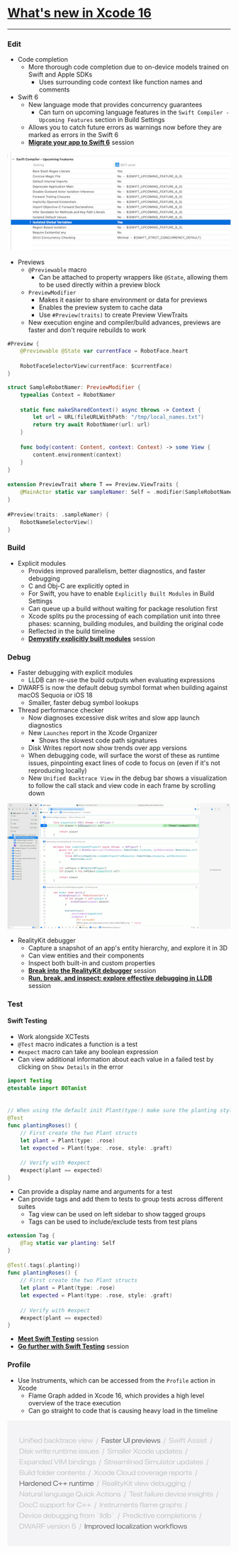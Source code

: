 # [**What's new in Xcode 16**](https://developer.apple.com/videos/play/wwdc2024-10135)

---

### **Edit**

* Code completion
    * More thorough code completion due to on-device models trained on Swift and Apple SDKs
        * Uses surrounding code context like function names and comments
* Swift 6
    * New language mode that provides concurrency guarantees
        * Can turn on upcoming language features in the `Swift Compiler - Upcoming Features` section in Build Settings
    * Allows you to catch future errors as warnings now before they are marked as errors in the Swift 6
    * [**Migrate your app to Swift 6**](./) session

![Upcoming Features](images/new_xcode/upcoming_features.png)

* Previews
    * `@Previewable` macro
        * Can be attached to property wrappers like `@State`, allowing them to be used directly within a preview block
    * `PreviewModifier`
        * Makes it easier to share environment or data for previews
        * Enables the preview system to cache data
        * Use `#Preview(traits)` to create Preview ViewTraits
    * New execution engine and compiler/build advances, previews are faster and don't require rebuilds to work

```swift
#Preview {
    @Previewable @State var currentFace = RobotFace.heart
    
    RobotFaceSelectorView(currentFace: $currentFace)
}
```

```swift
struct SampleRobotNamer: PreviewModifier {
    typealias Context = RobotNamer

    static func makeSharedContext() async throws -> Context {
        let url = URL(fileURLWithPath: "/tmp/local_names.txt")
        return try await RobotNamer(url: url)
    }
    
    func body(content: Content, context: Context) -> some View {
        content.environment(context)
    }
}

extension PreviewTrait where T == Preview.ViewTraits {
    @MainActor static var sampleNamer: Self = .modifier(SampleRobotNamer())
}

#Preview(traits: .sampleNamer) {
    RobotNameSelectorView()
}
```

### **Build**

* Explicit modules
    * Provides improved parallelism, better diagnostics, and faster debugging
    * C and Obj-C are explicitly opted in
    * For Swift, you have to enable `Explicitly Built Modules` in Build Settings
    * Can queue up a build without waiting for package resolution first
    * Xcode splits pu the processing of each compilation unit into three phases: scanning, building modules, and building the original code
    * Reflected in the build timeline
    * [**Demystify explicitly built modules**](./) session

### **Debug**

* Faster debugging with explicit modules
    * LLDB can re-use the build outputs when evaluating expressions
* DWARF5 is now the default debug symbol format when building against macOS Sequoia or iOS 18
    * Smaller, faster debug symbol lookups
* Thread performance checker
    * Now diagnoses excessive disk writes and slow app launch diagnostics
    * New `Launches` report in the Xcode Organizer
        * Shows the slowest code path signatures
    * Disk Writes report now show trends over app versions
    * When debugging code, will surface the worst of these as runtime issues, pinpointing exact lines of code to focus on (even if it's not reproducing locally)
    * New `Unified Backtrace View` in the debug bar shows a visualization to follow the call stack and view code in each frame by scrolling down

![Unified Backtrace View](images/new_xcode/backtrace.png)

* RealityKit debugger
    * Capture a snapshot of an app's entity hierarchy, and explore it in 3D
    * Can view entities and their components
    * Inspect both built-in and custom properties
    * [**Break into the RealityKit debugger**](https://developer.apple.com/videos/play/wwdc2024-10172) session
    * [**Run, break, and inspect: explore effective debugging in LLDB**](./) session

### **Test**

#### Swift Testing

* Work alongside XCTests
* `@Test` macro indicates a function is a test
* `#expect` macro can take any boolean expression
* Can view additional information about each value in a failed test by clicking on `Show Details` in the error

```swift
import Testing
@testable import BOTanist


// When using the default init Plant(type:) make sure the planting style is graft
@Test
func plantingRoses() {
    // First create the two Plant structs
    let plant = Plant(type: .rose)
    let expected = Plant(type: .rose, style: .graft)

    // Verify with #expect
    #expect(plant == expected)
}
```

* Can provide a display name and arguments for a test
* Can provide tags and add them to tests to group tests across different suites
    * Tag view can be used on left sidebar to show tagged groups
    * Tags can be used to include/exclude tests from test plans

```swift
extension Tag {
    @Tag static var planting: Self
}

@Test(.tags(.planting))
func plantingRoses() {
    // First create the two Plant structs
    let plant = Plant(type: .rose)
    let expected = Plant(type: .rose, style: .graft)

    // Verify with #expect
    #expect(plant == expected)
}
```

* [**Meet Swift Testing**](./Meet%20Swift%20Testing.md) session
* [**Go further with Swift Testing**](./Go%20further%20with%20Swift%20Testing.md) session

### **Profile**

* Use Instruments, which can be accessed from the `Profile` action in Xcode
    * Flame Graph added in Xcode 16, which provides a high level overview of the trace execution
    * Can go straight to code that is causing heavy load in the timeline

![New Features](images/new_xcode/new_features.png)